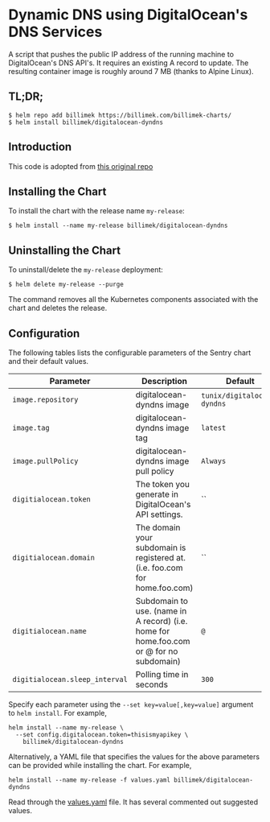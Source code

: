 # Dynamic DNS using DigitalOcean's DNS Services

A script that pushes the public IP address of the running machine to DigitalOcean's DNS API's. It requires an existing A record to update. The resulting container image is roughly around 7 MB (thanks to Alpine Linux).

## TL;DR;

```console
$ helm repo add billimek https://billimek.com/billimek-charts/
$ helm install billimek/digitalocean-dyndns
```

## Introduction

This code is adopted from [this original repo](https://github.com/tunix/digitalocean-dyndns)

## Installing the Chart

To install the chart with the release name `my-release`:

```console
$ helm install --name my-release billimek/digitalocean-dyndns
```
## Uninstalling the Chart

To uninstall/delete the `my-release` deployment:

```console
$ helm delete my-release --purge
```

The command removes all the Kubernetes components associated with the chart and deletes the release.

## Configuration

The following tables lists the configurable parameters of the Sentry chart and their default values.

| Parameter                            | Description                                  | Default                                                    |
| -------------------------------      | -------------------------------              | ---------------------------------------------------------- |
| `image.repository`                   | digitalocean-dyndns image                            | `tunix/digitalocean-dyndns`                        |
| `image.tag`                          | digitalocean-dyndns image tag                        | `latest`                                           |
| `image.pullPolicy`                   | digitalocean-dyndns image pull policy                | `Always`                                           |
| `digitialocean.token`                | The token you generate in DigitalOcean's API settings. | ``                                               |
| `digitialocean.domain`               | The domain your subdomain is registered at. (i.e. foo.com for home.foo.com) | ``                          |
| `digitialocean.name`                 | Subdomain to use. (name in A record) (i.e. home for home.foo.com or @ for no subdomain) | `@`             |
| `digitialocean.sleep_interval`       |  Polling time in seconds                             | `300`                                              |


Specify each parameter using the `--set key=value[,key=value]` argument to `helm install`. For example,

```console
helm install --name my-release \
  --set config.digitalocean.token=thisismyapikey \
    billimek/digitalocean-dyndns
```

Alternatively, a YAML file that specifies the values for the above parameters can be provided while installing the chart. For example,

```console
helm install --name my-release -f values.yaml billimek/digitalocean-dyndns
```

Read through the [values.yaml](values.yaml) file. It has several commented out suggested values.
